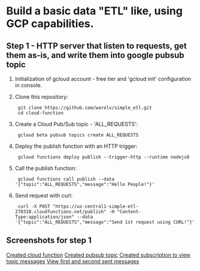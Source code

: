 # Build a basic data "ETL" like, using GCP capabilities.

## Step 1 - HTTP server that listen to requests, get them as-is, and write them into google pubsub topic

1. Initialization of gcloud account - free tier and 'gcloud init' configuration in console.

2. Clone this repository:
  
        git clone https://github.com/warolv/simple_etl.git
        cd cloud-function

3. Create a Cloud Pub/Sub topic - 'ALL_REQUESTS':

        gcloud beta pubsub topics create ALL_REQUESTS

4. Deploy the publish function with an HTTP trigger:

        gcloud functions deploy publish --trigger-http --runtime nodejs8

5. Call the publish function: 

        gcloud functions call publish --data '{"topic":"ALL_REQUESTS","message":"Hello People!"}'

6. Send request with curl:

        curl -X POST "https://us-central1-simple-etl-270310.cloudfunctions.net/publish" -H "Content-Type:application/json" --data '{"topic":"ALL_REQUESTS","message":"Send 1st request using CURL!"}'

## Screenshots for step 1
[Created cloud function](images/1.png)
[Created pubsub topic](images/2.png)
[Created subscription to view topic messages](images/3.png)
[View first and second sent messages](images/4.png)



